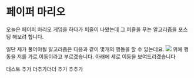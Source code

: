 # 페이퍼 마리오  

오늘은 페이퍼 마리오 게임을 하다가 퍼즐이 나왔는데 그 퍼즐을 푸는 알고리즘을 포스팅 해보려 합니다.

일단 제가 풀어야될 알고리즘은 다음과 같이 몇개의 행동을 할 수 있는데요.
![](/images/paper_mario/1.gif)
위에 행동을 저를 가로 이동이라고 부르겠습니다.
아래에 세로 이동을 보여드리겠습니다

테스트
추가 더추가더더 추가 추추가
